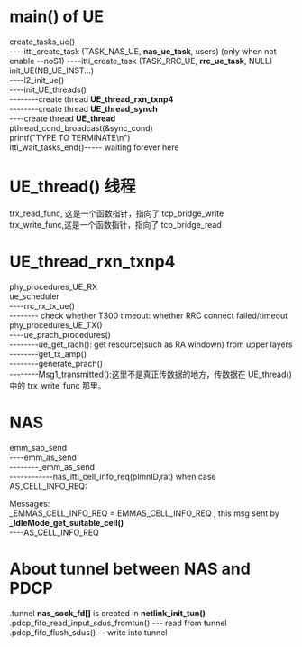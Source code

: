 # main() of **UE**

create_tasks_ue()  
----itti_create_task (TASK_NAS_UE, **nas_ue_task**, users)  (only when not enable --noS1)
----itti_create_task (TASK_RRC_UE, **rrc_ue_task**, NULL)  
init_UE(NB_UE_INST...)  
----l2_init_ue()  
----init_UE_threads()  
--------create thread **UE_thread_rxn_txnp4**  
--------create thread **UE_thread_synch**  
----create thread **UE_thread**  
pthread_cond_broadcast(&sync_cond)  
printf("TYPE <CTRL-C> TO TERMINATE\n")  
itti_wait_tasks_end()----- waiting forever here

# UE_thread() 线程

trx_read_func, 这是一个函数指针，指向了 tcp_bridge_write  
trx_write_func,这是一个函数指针，指向了 tcp_bridge_read  

# UE_thread_rxn_txnp4  
phy_procedures_UE_RX  
ue_scheduler  
----rrc_rx_tx_ue()  
-------- check whether T300 timeout: whether RRC connect failed/timeout  
phy_procedures_UE_TX()  
----ue_prach_procedures()  
--------ue_get_rach(): get resource(such as RA windown) from upper layers  
--------get_tx_amp()  
--------generate_prach()  
--------Msg1_transmitted():这里不是真正传数据的地方，传数据在 UE_thread() 中的 trx_write_func 那里。  

# NAS
emm_sap_send  
----emm_as_send  
--------_emm_as_send  
------------nas_itti_cell_info_req(plmnID,rat)  when case AS_CELL_INFO_REQ:  

Messages:  
_EMMAS_CELL_INFO_REQ = EMMAS_CELL_INFO_REQ , this msg sent by **_IdleMode_get_suitable_cell()**  
----AS_CELL_INFO_REQ  


# About tunnel between NAS and PDCP
.tunnel **nas_sock_fd[]** is created in **netlink_init_tun()**  
.pdcp_fifo_read_input_sdus_fromtun()  --- read from tunnel  
.pdcp_fifo_flush_sdus() -- write into tunnel  


